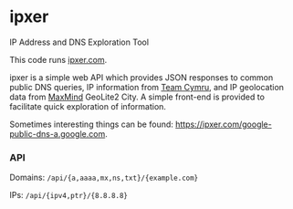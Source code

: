 # ipxer
IP Address and DNS Exploration Tool

This code runs [ipxer.com](https://ipxer.com).

ipxer is a simple web API which provides JSON responses to common public DNS queries, IP information from [Team Cymru](http://www.team-cymru.com/community-services.html), and IP geolocation data from [MaxMind](https://www.maxmind.com/en/home) GeoLite2 City. A simple front-end is provided to facilitate quick exploration of information.

Sometimes interesting things can be found: https://ipxer.com/google-public-dns-a.google.com.

### API
Domains: `/api/{a,aaaa,mx,ns,txt}/{example.com}`

IPs: `/api/{ipv4,ptr}/{8.8.8.8}`
